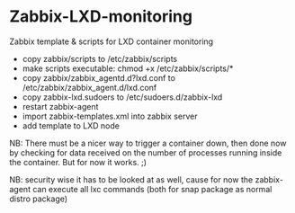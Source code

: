 # Zabbix-LXD-monitoring
Zabbix template &amp; scripts for LXD container monitoring

- copy zabbix/scripts to /etc/zabbix/scripts
- make scripts executable: chmod +x /etc/zabbix/scripts/*
- copy zabbix/zabbix_agentd.d?lxd.conf to /etc/zabbix/zabbix_agent.d/lxd.conf
- copy zabbix-lxd.sudoers to /etc/sudoers.d/zabbix-lxd
- restart zabbix-agent
- import zabbix-templates.xml into zabbix server
- add template to LXD node

NB: There must be a nicer way to trigger a container down, then done now by checking
for data received on the number of processes running inside the container. But for now it works. ;)

NB: security wise it has to be looked at as well, cause for now the zabbix-agent can execute all lxc commands
(both for snap package as normal distro package)
